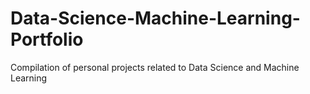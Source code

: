 # Data-Science-Machine-Learning-Portfolio
Compilation of personal projects related to Data Science and Machine Learning
